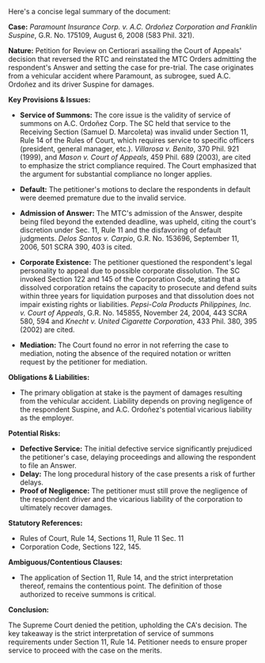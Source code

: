 Here's a concise legal summary of the document:

**Case:** *Paramount Insurance Corp. v. A.C. Ordoñez Corporation and Franklin Suspine*, G.R. No. 175109, August 6, 2008 (583 Phil. 321).

**Nature:** Petition for Review on Certiorari assailing the Court of Appeals' decision that reversed the RTC and reinstated the MTC Orders admitting the respondent's Answer and setting the case for pre-trial. The case originates from a vehicular accident where Paramount, as subrogee, sued A.C. Ordoñez and its driver Suspine for damages.

**Key Provisions & Issues:**

*   **Service of Summons:** The core issue is the validity of service of summons on A.C. Ordoñez Corp. The SC held that service to the Receiving Section (Samuel D. Marcoleta) was invalid under Section 11, Rule 14 of the Rules of Court, which requires service to specific officers (president, general manager, etc.). *Villarosa v. Benito*, 370 Phil. 921 (1999), and *Mason v. Court of Appeals*, 459 Phil. 689 (2003), are cited to emphasize the strict compliance required. The Court emphasized that the argument for substantial compliance no longer applies.

*   **Default:** The petitioner's motions to declare the respondents in default were deemed premature due to the invalid service.

*   **Admission of Answer:** The MTC's admission of the Answer, despite being filed beyond the extended deadline, was upheld, citing the court's discretion under Sec. 11, Rule 11 and the disfavoring of default judgments. *Delos Santos v. Carpio*, G.R. No. 153696, September 11, 2006, 501 SCRA 390, 403 is cited.

*   **Corporate Existence:** The petitioner questioned the respondent's legal personality to appeal due to possible corporate dissolution. The SC invoked Section 122 and 145 of the Corporation Code, stating that a dissolved corporation retains the capacity to prosecute and defend suits within three years for liquidation purposes and that dissolution does not impair existing rights or liabilities. *Pepsi-Cola Products Philippines, Inc. v. Court of Appeals*, G.R. No. 145855, November 24, 2004, 443 SCRA 580, 594 and *Knecht v. United Cigarette Corporation*, 433 Phil. 380, 395 (2002) are cited.

*   **Mediation:** The Court found no error in not referring the case to mediation, noting the absence of the required notation or written request by the petitioner for mediation.

**Obligations & Liabilities:**

*   The primary obligation at stake is the payment of damages resulting from the vehicular accident. Liability depends on proving negligence of the respondent Suspine, and A.C. Ordoñez's potential vicarious liability as the employer.

**Potential Risks:**

*   **Defective Service:** The initial defective service significantly prejudiced the petitioner's case, delaying proceedings and allowing the respondent to file an Answer.
*   **Delay:** The long procedural history of the case presents a risk of further delays.
*   **Proof of Negligence:** The petitioner must still prove the negligence of the respondent driver and the vicarious liability of the corporation to ultimately recover damages.

**Statutory References:**

*   Rules of Court, Rule 14, Sections 11, Rule 11 Sec. 11
*   Corporation Code, Sections 122, 145.

**Ambiguous/Contentious Clauses:**

*   The application of Section 11, Rule 14, and the strict interpretation thereof, remains the contentious point. The definition of those authorized to receive summons is critical.

**Conclusion:**

The Supreme Court denied the petition, upholding the CA's decision. The key takeaway is the strict interpretation of service of summons requirements under Section 11, Rule 14. Petitioner needs to ensure proper service to proceed with the case on the merits.
